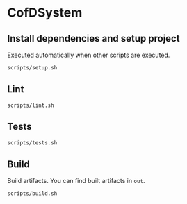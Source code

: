 # CofDSystem

## Install dependencies and setup project
Executed automatically when other scripts are executed.
```bash
scripts/setup.sh
```

## Lint
```
scripts/lint.sh
```

## Tests
```bash
scripts/tests.sh
```

## Build
Build artifacts. You can find built artifacts in `out`.
```bash
scripts/build.sh
```